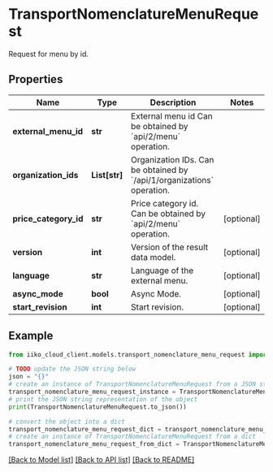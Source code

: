 # TransportNomenclatureMenuRequest

Request for menu by id.

## Properties

Name | Type | Description | Notes
------------ | ------------- | ------------- | -------------
**external_menu_id** | **str** | External menu id                Can be obtained by &#x60;api/2/menu&#x60; operation. | 
**organization_ids** | **List[str]** | Organization IDs.                Can be obtained by &#x60;/api/1/organizations&#x60; operation. | 
**price_category_id** | **str** | Price category id.                Can be obtained by &#x60;api/2/menu&#x60; operation. | [optional] 
**version** | **int** | Version of the result data model. | [optional] 
**language** | **str** | Language of the external menu. | [optional] 
**async_mode** | **bool** | Async Mode. | [optional] 
**start_revision** | **int** | Start revision. | [optional] 

## Example

```python
from iiko_cloud_client.models.transport_nomenclature_menu_request import TransportNomenclatureMenuRequest

# TODO update the JSON string below
json = "{}"
# create an instance of TransportNomenclatureMenuRequest from a JSON string
transport_nomenclature_menu_request_instance = TransportNomenclatureMenuRequest.from_json(json)
# print the JSON string representation of the object
print(TransportNomenclatureMenuRequest.to_json())

# convert the object into a dict
transport_nomenclature_menu_request_dict = transport_nomenclature_menu_request_instance.to_dict()
# create an instance of TransportNomenclatureMenuRequest from a dict
transport_nomenclature_menu_request_from_dict = TransportNomenclatureMenuRequest.from_dict(transport_nomenclature_menu_request_dict)
```
[[Back to Model list]](../README.md#documentation-for-models) [[Back to API list]](../README.md#documentation-for-api-endpoints) [[Back to README]](../README.md)


